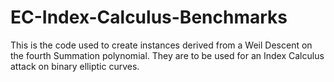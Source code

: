 # EC-Index-Calculus-Benchmarks
This is the code used to create instances derived from a Weil Descent on the fourth Summation polynomial. They are to be used for an Index Calculus attack on binary elliptic curves.
